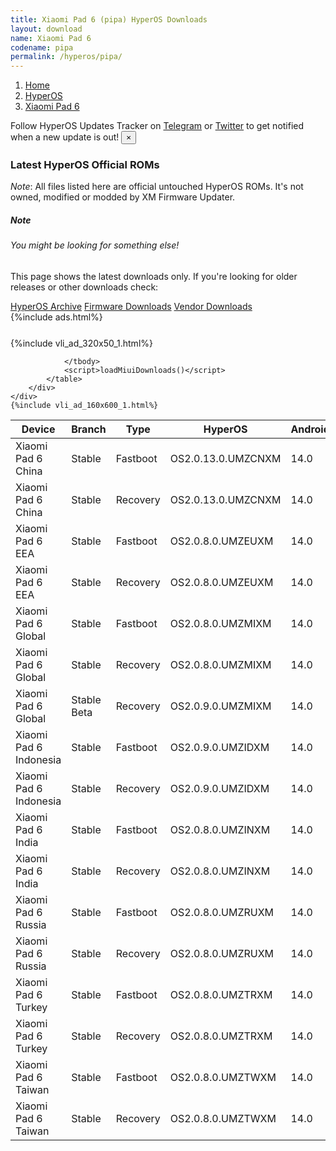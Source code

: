 ```yaml
---
title: Xiaomi Pad 6 (pipa) HyperOS Downloads
layout: download
name: Xiaomi Pad 6
codename: pipa
permalink: /hyperos/pipa/
---
```

<nav aria-label="breadcrumb">
    <ol class="breadcrumb">
        <li class="breadcrumb-item"><a href="/">Home</a></li>
        <li class="breadcrumb-item"><a href="/hyperos/">HyperOS</a></li>
        <li class="breadcrumb-item active" aria-current="page"><a href="/hyperos/pipa/">Xiaomi Pad 6</a></li>
    </ol>
</nav>
<div class="alert alert-primary alert-dismissible fade show" role="alert">
    Follow HyperOS Updates Tracker on <a href="https://t.me/MIUIUpdatesTracker" class="alert-link">Telegram</a>
     or <a href="https://twitter.com/MiFwUpdater" class="alert-link">Twitter</a> to get notified when a new update is out!
    <button type="button" class="close" data-dismiss="alert" aria-label="Close">
        <span aria-hidden="true">&times;</span>
    </button>
</div>

### Latest HyperOS Official ROMs
*Note*: All files listed here are official untouched HyperOS ROMs. It's not owned, modified or modded by XM Firmware Updater.
<div class="card">
  <div class="card-body">
    <h5 class="card-title">Note</h5>
    <h6 class="card-subtitle mb-2 text-muted">You might be looking for something else!</h6>
    <p class="card-text">This page shows the latest downloads only.
     If you're looking for older releases or other downloads check:</p>
    <a href="/archive/hyperos/pipa/" class="card-link">HyperOS Archive</a>
    <a href="/firmware/pipa/" class="card-link">Firmware Downloads</a>
    <a href="/vendor/pipa/" class="card-link">Vendor Downloads</a>
  </div>
</div>
{%include ads.html%}
<div class="row justify-content-center">
    <div class="col-10">
        <div class="table-responsive-md" style="margin-top: 25px;">
            {%include vli_ad_320x50_1.html%}
            <table id="miui" class="display dt-responsive nowrap compact table table-striped table-hover table-sm">
                <thead class="thead-dark">
                    <tr>
                        <th data-ref="device">Device</th>
                        <th data-ref="branch">Branch</th>
                        <th data-ref="type">Type</th>
                        <th data-ref="miui">HyperOS</th>
                        <th data-ref="android">Android</th>
                        <th data-ref="size">Size</th>
                        <th data-ref="size">Date</th>
                        <th data-ref="link">Link</th>
                    </tr>
                </thead>
                <tbody>
                <tr><td>Xiaomi Pad 6 China</td><td>Stable</td><td>Fastboot</td><td>OS2.0.13.0.UMZCNXM</td><td>14.0</td><td>6.4 GB</td><td>2025-09-28</td><td><a href="/hyperos/pipa/stable/OS2.0.13.0.UMZCNXM/">Download</a></td></tr>
<tr><td>Xiaomi Pad 6 China</td><td>Stable</td><td>Recovery</td><td>OS2.0.13.0.UMZCNXM</td><td>14.0</td><td>5.6 GB</td><td>2025-10-14</td><td><a href="/hyperos/pipa/stable/OS2.0.13.0.UMZCNXM/">Download</a></td></tr>
<tr><td>Xiaomi Pad 6 EEA</td><td>Stable</td><td>Fastboot</td><td>OS2.0.8.0.UMZEUXM</td><td>14.0</td><td>5.7 GB</td><td>2025-09-28</td><td><a href="/hyperos/pipa/stable/OS2.0.8.0.UMZEUXM/">Download</a></td></tr>
<tr><td>Xiaomi Pad 6 EEA</td><td>Stable</td><td>Recovery</td><td>OS2.0.8.0.UMZEUXM</td><td>14.0</td><td>4.7 GB</td><td>2025-10-14</td><td><a href="/hyperos/pipa/stable/OS2.0.8.0.UMZEUXM/">Download</a></td></tr>
<tr><td>Xiaomi Pad 6 Global</td><td>Stable</td><td>Fastboot</td><td>OS2.0.8.0.UMZMIXM</td><td>14.0</td><td>5.8 GB</td><td>2025-09-06</td><td><a href="/hyperos/pipa/stable/OS2.0.8.0.UMZMIXM/">Download</a></td></tr>
<tr><td>Xiaomi Pad 6 Global</td><td>Stable</td><td>Recovery</td><td>OS2.0.8.0.UMZMIXM</td><td>14.0</td><td>4.7 GB</td><td>2025-09-16</td><td><a href="/hyperos/pipa/stable/OS2.0.8.0.UMZMIXM/">Download</a></td></tr>
<tr><td>Xiaomi Pad 6 Global</td><td>Stable Beta</td><td>Recovery</td><td>OS2.0.9.0.UMZMIXM</td><td>14.0</td><td>4.7 GB</td><td>2025-10-15</td><td><a href="/hyperos/pipa/stable beta/OS2.0.9.0.UMZMIXM/">Download</a></td></tr>
<tr><td>Xiaomi Pad 6 Indonesia</td><td>Stable</td><td>Fastboot</td><td>OS2.0.9.0.UMZIDXM</td><td>14.0</td><td>5.6 GB</td><td>2025-09-28</td><td><a href="/hyperos/pipa/stable/OS2.0.9.0.UMZIDXM/">Download</a></td></tr>
<tr><td>Xiaomi Pad 6 Indonesia</td><td>Stable</td><td>Recovery</td><td>OS2.0.9.0.UMZIDXM</td><td>14.0</td><td>4.7 GB</td><td>2025-10-15</td><td><a href="/hyperos/pipa/stable/OS2.0.9.0.UMZIDXM/">Download</a></td></tr>
<tr><td>Xiaomi Pad 6 India</td><td>Stable</td><td>Fastboot</td><td>OS2.0.8.0.UMZINXM</td><td>14.0</td><td>5.2 GB</td><td>2025-09-28</td><td><a href="/hyperos/pipa/stable/OS2.0.8.0.UMZINXM/">Download</a></td></tr>
<tr><td>Xiaomi Pad 6 India</td><td>Stable</td><td>Recovery</td><td>OS2.0.8.0.UMZINXM</td><td>14.0</td><td>4.6 GB</td><td>2025-10-15</td><td><a href="/hyperos/pipa/stable/OS2.0.8.0.UMZINXM/">Download</a></td></tr>
<tr><td>Xiaomi Pad 6 Russia</td><td>Stable</td><td>Fastboot</td><td>OS2.0.8.0.UMZRUXM</td><td>14.0</td><td>6.3 GB</td><td>2025-09-28</td><td><a href="/hyperos/pipa/stable/OS2.0.8.0.UMZRUXM/">Download</a></td></tr>
<tr><td>Xiaomi Pad 6 Russia</td><td>Stable</td><td>Recovery</td><td>OS2.0.8.0.UMZRUXM</td><td>14.0</td><td>4.6 GB</td><td>2025-10-15</td><td><a href="/hyperos/pipa/stable/OS2.0.8.0.UMZRUXM/">Download</a></td></tr>
<tr><td>Xiaomi Pad 6 Turkey</td><td>Stable</td><td>Fastboot</td><td>OS2.0.8.0.UMZTRXM</td><td>14.0</td><td>5.7 GB</td><td>2025-09-28</td><td><a href="/hyperos/pipa/stable/OS2.0.8.0.UMZTRXM/">Download</a></td></tr>
<tr><td>Xiaomi Pad 6 Turkey</td><td>Stable</td><td>Recovery</td><td>OS2.0.8.0.UMZTRXM</td><td>14.0</td><td>4.7 GB</td><td>2025-10-15</td><td><a href="/hyperos/pipa/stable/OS2.0.8.0.UMZTRXM/">Download</a></td></tr>
<tr><td>Xiaomi Pad 6 Taiwan</td><td>Stable</td><td>Fastboot</td><td>OS2.0.8.0.UMZTWXM</td><td>14.0</td><td>5.3 GB</td><td>2025-09-28</td><td><a href="/hyperos/pipa/stable/OS2.0.8.0.UMZTWXM/">Download</a></td></tr>
<tr><td>Xiaomi Pad 6 Taiwan</td><td>Stable</td><td>Recovery</td><td>OS2.0.8.0.UMZTWXM</td><td>14.0</td><td>4.6 GB</td><td>2025-10-15</td><td><a href="/hyperos/pipa/stable/OS2.0.8.0.UMZTWXM/">Download</a></td></tr>

                </tbody>
                <script>loadMiuiDownloads()</script>
            </table>
        </div>
    </div>
    {%include vli_ad_160x600_1.html%}
</div>
